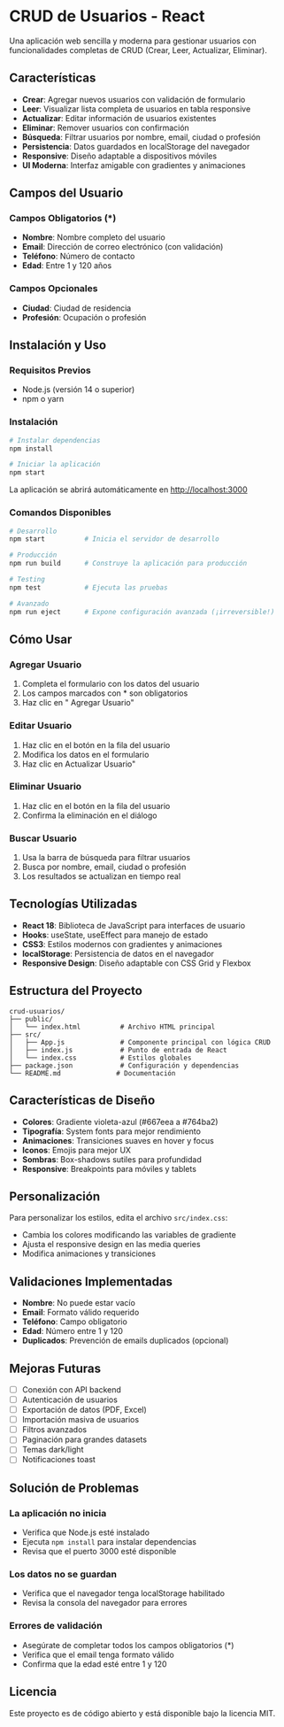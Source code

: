 #  CRUD de Usuarios - React

Una aplicación web sencilla y moderna para gestionar usuarios con funcionalidades completas de CRUD (Crear, Leer, Actualizar, Eliminar).

##  Características

-  **Crear**: Agregar nuevos usuarios con validación de formulario
-  **Leer**: Visualizar lista completa de usuarios en tabla responsive
-  **Actualizar**: Editar información de usuarios existentes
-  **Eliminar**: Remover usuarios con confirmación
-  **Búsqueda**: Filtrar usuarios por nombre, email, ciudad o profesión
-  **Persistencia**: Datos guardados en localStorage del navegador
-  **Responsive**: Diseño adaptable a dispositivos móviles
-  **UI Moderna**: Interfaz amigable con gradientes y animaciones

##  Campos del Usuario

### Campos Obligatorios (*)
- **Nombre**: Nombre completo del usuario
- **Email**: Dirección de correo electrónico (con validación)
- **Teléfono**: Número de contacto
- **Edad**: Entre 1 y 120 años

### Campos Opcionales
- **Ciudad**: Ciudad de residencia
- **Profesión**: Ocupación o profesión

##  Instalación y Uso

### Requisitos Previos
- Node.js (versión 14 o superior)
- npm o yarn

### Instalación
```bash
# Instalar dependencias
npm install

# Iniciar la aplicación
npm start
```

La aplicación se abrirá automáticamente en [http://localhost:3000](http://localhost:3000)

### Comandos Disponibles
```bash
# Desarrollo
npm start          # Inicia el servidor de desarrollo

# Producción
npm run build      # Construye la aplicación para producción

# Testing
npm test           # Ejecuta las pruebas

# Avanzado
npm run eject      # Expone configuración avanzada (¡irreversible!)
```

##  Cómo Usar

### Agregar Usuario
1. Completa el formulario con los datos del usuario
2. Los campos marcados con * son obligatorios
3. Haz clic en " Agregar Usuario"

### Editar Usuario
1. Haz clic en el botón  en la fila del usuario
2. Modifica los datos en el formulario
3. Haz clic en  Actualizar Usuario"

### Eliminar Usuario
1. Haz clic en el botón  en la fila del usuario
2. Confirma la eliminación en el diálogo

### Buscar Usuario
1. Usa la barra de búsqueda para filtrar usuarios
2. Busca por nombre, email, ciudad o profesión
3. Los resultados se actualizan en tiempo real

##  Tecnologías Utilizadas

- **React 18**: Biblioteca de JavaScript para interfaces de usuario
- **Hooks**: useState, useEffect para manejo de estado
- **CSS3**: Estilos modernos con gradientes y animaciones
- **localStorage**: Persistencia de datos en el navegador
- **Responsive Design**: Diseño adaptable con CSS Grid y Flexbox

##  Estructura del Proyecto

```
crud-usuarios/
├── public/
│   └── index.html          # Archivo HTML principal
├── src/
│   ├── App.js              # Componente principal con lógica CRUD
│   ├── index.js            # Punto de entrada de React
│   └── index.css           # Estilos globales
├── package.json            # Configuración y dependencias
└── README.md              # Documentación
```

##  Características de Diseño

- **Colores**: Gradiente violeta-azul (#667eea a #764ba2)
- **Tipografía**: System fonts para mejor rendimiento
- **Animaciones**: Transiciones suaves en hover y focus
- **Iconos**: Emojis para mejor UX
- **Sombras**: Box-shadows sutiles para profundidad
- **Responsive**: Breakpoints para móviles y tablets

##  Personalización

Para personalizar los estilos, edita el archivo `src/index.css`:
- Cambia los colores modificando las variables de gradiente
- Ajusta el responsive design en las media queries
- Modifica animaciones y transiciones

##  Validaciones Implementadas

- **Nombre**: No puede estar vacío
- **Email**: Formato válido requerido
- **Teléfono**: Campo obligatorio
- **Edad**: Número entre 1 y 120
- **Duplicados**: Prevención de emails duplicados (opcional)

##  Mejoras Futuras

- [ ] Conexión con API backend
- [ ] Autenticación de usuarios
- [ ] Exportación de datos (PDF, Excel)
- [ ] Importación masiva de usuarios
- [ ] Filtros avanzados
- [ ] Paginación para grandes datasets
- [ ] Temas dark/light
- [ ] Notificaciones toast

##  Solución de Problemas

### La aplicación no inicia
- Verifica que Node.js esté instalado
- Ejecuta `npm install` para instalar dependencias
- Revisa que el puerto 3000 esté disponible

### Los datos no se guardan
- Verifica que el navegador tenga localStorage habilitado
- Revisa la consola del navegador para errores

### Errores de validación
- Asegúrate de completar todos los campos obligatorios (*)
- Verifica que el email tenga formato válido
- Confirma que la edad esté entre 1 y 120

##  Licencia

Este proyecto es de código abierto y está disponible bajo la licencia MIT.


